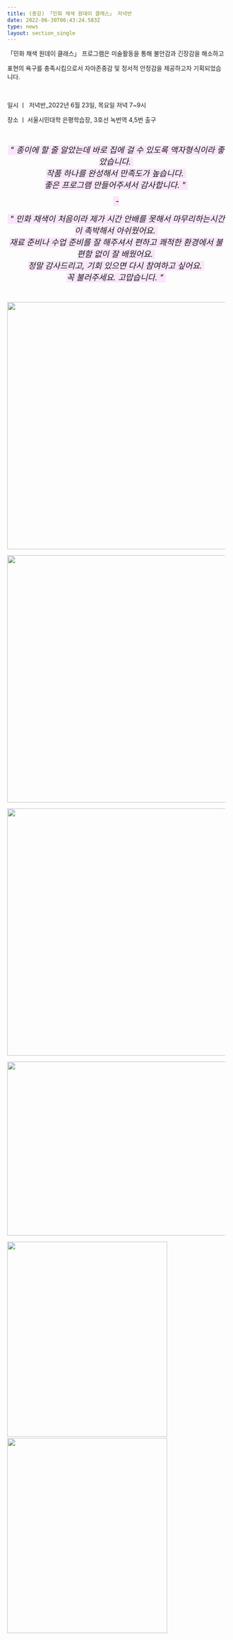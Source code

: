 ```yaml
---
title: (종강) 「민화 채색 원데이 클래스」 저녁반
date: 2022-06-30T06:43:24.583Z
type: news
layout: section_single
---
```

<p>「민화 채색 원데이 클래스」 프로그램은 미술활동을 통해 불안감과 긴장감을 해소하고</p>
<p>표현의 욕구를 충족시킴으로서 자아존중감 및 정서적 안정감을 제공하고자 기획되었습니다.</p>
<p>&nbsp;</p>
<p>일시 ㅣ&nbsp; 저녁반_2022년 6월 23일, 목요일 저녁 7~9시</p>
<p>장소 ㅣ 서울시민대학 은평학습장, 3호선 녹번역 4,5번 출구</p>
<p>&nbsp;</p>
<p style="text-align: center;"><span style="background-color: #fae6fb;"><em><span style="font-size: 14pt; background-color: #fae6fb;">&nbsp;" 종이에 할 줄 알았는데 바로 집에 걸 수 있도록 액자형식이라 좋았습니다.&nbsp;</span></em></span><br /><span style="background-color: #fae6fb;"><em><span style="font-size: 14pt; background-color: #fae6fb;">작품 하나를 완성해서 만족도가 높습니다.&nbsp;</span></em></span><br /><span style="background-color: #fae6fb;"><em><span style="font-size: 14pt; background-color: #fae6fb;">좋은 프로그램 만들어주셔서 감사합니다. "&nbsp;</span></em></span></p>
<p style="text-align: center;"><span style="background-color: #fae6fb;"><em><span style="font-size: 14pt; background-color: #fae6fb;">&nbsp;-</span></em></span></p>
<p style="text-align: center;"><span style="background-color: #fae6fb;"><em><span style="font-size: 14pt; background-color: #fae6fb;">&nbsp;" 민화 채색이 처음이라 제가 시간 안배를 못해서 마무리하는시간이 촉박해서 아쉬웠어요.&nbsp;<br />재료 준비나 수업 준비를 잘 해주셔서 편하고 쾌적한 환경에서 불편함 없이 잘 배웠어요.&nbsp;<br />정말 감사드리고, 기회 있으면 다시 참여하고 싶어요.&nbsp;<br />꼭 불러주세요. 고맙습니다</span></em></span><em><span style="font-size: 14pt; background-color: #fae6fb;">. "&nbsp;</span></em></p>
<p style="text-align: center;">&nbsp;</p>
<p><img src="https://drive.tiny.cloud/1/engl1s97gj9hrxpoa7eh7z5f05ozxfm1box3nxkh4j7a43ei/92c388ff-ca37-49c2-887f-b05ccc19171d" alt="" width="760" height="570" /></p>
<p><img src="https://drive.tiny.cloud/1/engl1s97gj9hrxpoa7eh7z5f05ozxfm1box3nxkh4j7a43ei/af6c9c6c-2a46-4e36-9ec0-4e19c631c820" alt="" width="760" height="570" /></p>
<p><img src="https://drive.tiny.cloud/1/engl1s97gj9hrxpoa7eh7z5f05ozxfm1box3nxkh4j7a43ei/c73351e5-d556-486f-add2-945a47231de4" alt="" width="760" height="570" /></p>
<p><img src="https://drive.tiny.cloud/1/engl1s97gj9hrxpoa7eh7z5f05ozxfm1box3nxkh4j7a43ei/80f543ff-072b-435b-94f0-fb5e833b5d39" alt="" width="760" height="401" /></p>
<p><img src="https://drive.tiny.cloud/1/engl1s97gj9hrxpoa7eh7z5f05ozxfm1box3nxkh4j7a43ei/3ab01249-861d-45c2-bff7-ba15b9ad2f25" alt="" width="370" height="450" /> &nbsp;<img src="https://drive.tiny.cloud/1/engl1s97gj9hrxpoa7eh7z5f05ozxfm1box3nxkh4j7a43ei/c63ba264-f563-455a-a567-7928685ca4f6" alt="" width="370" height="450" /></p>